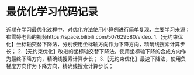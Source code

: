 # 最优化学习代码记录
近期在学习最优化过程中，对优化方法使用小算例进行简单复现，主要学习来源：崔雪婷老师的视频https://space.bilibili.com/507629580/video.
1.【无约束优化】坐标轴交替下降法，分别使用坐标轴方向作为下降方向，精确线搜索计算步长；
2.【无约束优化】改进的坐标轴交替下降法，使用坐标轴下降的合成方向作为最终下降方向，精确线搜索计算步长；
3.【无约束优化】最速下降法，使用负梯度方向作为下降方向，精确线搜索计算步长；
